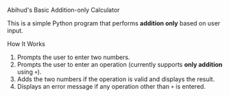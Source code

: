 Abihud's Basic Addition-only Calculator

This is a simple Python program that performs **addition only** based on user input.

 How It Works

1. Prompts the user to enter two numbers.
2. Prompts the user to enter an operation (currently supports **only addition** using `+`).
3. Adds the two numbers if the operation is valid and displays the result.
4. Displays an error message if any operation other than `+` is entered.


